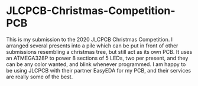 # JLCPCB-Christmas-Competition-PCB
This is my submission to the 2020 JLCPCB Christmas Competition. I arranged several presents into a pile which can be put in front of other submissions resembling a christmas tree, but still act as its own PCB. It uses an ATMEGA328P to power 8 sections of 5 LEDs, two per present, and they can be any color wanted, and blink whenever programmed. I am happy to be using JLCPCB with their partner EasyEDA for my PCB, and their services are really some of the best. 
